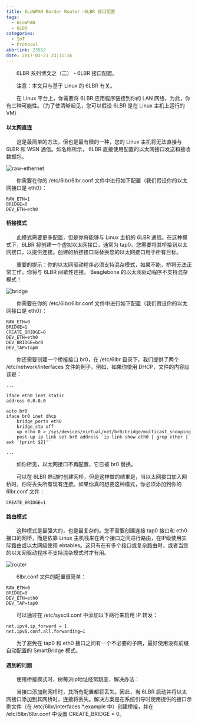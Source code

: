 ```yaml
---
title: 6LoWPAN Border Router：6LBR 接口配置
tags:
  - 6LoWPAN
  - 6LBR
categories:
  - IoT
  - Protocol
abbrlink: 23552
date: 2017-03-21 23:11:16
---
```


　　6LBR 系列博文之（二） - 6LBR 接口配置。

<!--more-->

　　注意：本文只与基于 Linux 的 6LBR 有关。

　　在 Linux 平台上，你需要将 6LBR 应用程序链接到你的 LAN 网络，为此，你有三种可能性。（为了使清晰起见，您可以假设 6LBR 是在 Linux 主机上运行的 VM）

#### 以太网直连

　　这是最简单的方法，但也是最有限的一种，您的 Linux 主机将无法直接与 6LBR 和 WSN 通信。如名称所示， 6LBR 直接使用配置的以太网接口发送和接收数据包。

![raw-ethernet](https://github.com/cetic/6lbr/wiki/images/connection/raw-ethernet.png)

　　你需要在你的 /etc/6lbr/6lbr.conf 文件中进行如下配置（我们假设你的以太网接口是 eth0）：

```
RAW_ETH=1
BRIDGE=0
DEV_ETH=eth0
```

#### 桥接模式

　　此模式需要更多配置，但是你将能够与 Linux 主机的 6LBR 通信。在这种模式下，6LBR 将创建一个虚拟以太网接口，通常为 tap0。您需要将其桥接到以太网接口，以提供连接。创建的桥接接口将替换您的以太网接口用于所有目标。

　　重要的提示：你的以太网驱动程序必须支持混杂模式，如果不能，桥将无法正常工作，你将与 6LBR 间歇性连接。 Beaglebone 的以太网驱动程序不支持混杂模式！

![bridge](https://github.com/cetic/6lbr/wiki/images/connection/bridge.png)

　　你需要在你的 /etc/6lbr/6lbr.conf 文件中进行如下配置（我们假设你的以太网接口是 eth0）：

```
RAW_ETH=0
BRIDGE=1
CREATE_BRIDGE=0
DEV_ETH=eth0
DEV_BRIDGE=br0
DEV_TAP=tap0
```

　　你还需要创建一个桥接接口 br0，在 /etc/6lbr 目录下，我们提供了两个 /etc/network/interfaces 文件的例子。例如，如果你使用 DHCP，文件的内容应该是：

```
...

iface eth0 inet static
address 0.0.0.0

auto br0
iface br0 inet dhcp
    bridge_ports eth0
    bridge_stp off
    up echo 0 > /sys/devices/virtual/net/br0/bridge/multicast_snooping
    post-up ip link set br0 address `ip link show eth0 | grep ether | awk '{print $2}'`

...

```

　　如你所见，以太网接口不再配置，它已被 br0 替换。

　　可以在 6LBR 启动时创建网桥，但是这样做的结果是，当以太网接口加入网桥时，你将丢失所有现有连接。如果你真的想要这种模式，你必须添加到你的 6lbr.conf 文件：

```
CREATE_BRIDGE=1
```

#### 路由模式

　　这种模式是最强大的，也是最复杂的。您不需要创建连接 tap0 接口和 eth0 接口的网桥，而是依靠 Linux 主机栈来在两个接口之间进行路由，在IP级使用实际路由或以太网级使用 ebtables。这只有在有多个接口或复杂路由时，或者当您的以太网驱动程序不支持混杂模式时才有用。

![router](https://github.com/cetic/6lbr/wiki/images/connection/routing.png)

　　6lbr.conf 文件的配置很简单：

```
RAW_ETH=0
BRIDGE=0
DEV_ETH=eth0
DEV_TAP=tap0
```

　　可以通过在 /etc/sysctl.conf 中添加以下两行来启用 IP 转发：

```
net.ipv4.ip_forward = 1
net.ipv6.conf.all.forwarding=1
```

　　为了避免在 tap0 和 eth0 接口之间有一个不必要的子网，最好使用没有前缀自动配置的 SmartBridge 模式。


#### 遇到的问题

　　使用桥接模式时，树莓派ip地址经常跳变，解决办法：

　　当接口添加到网桥时，其所有配置都将丢失。因此，当 6LBR 启动并将以太网接口添加到其网桥时，连接将丢失。解决方案是在系统引导时使用提供的接口示例文件（在 /etc/6lbr/interfaces.*.example 中）创建桥接，并在 /etc/6lbr/6lbr.conf 中设置 CREATE_BRIDGE = 0。
